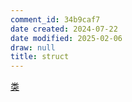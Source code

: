 ```yaml
---
comment_id: 34b9caf7
date created: 2024-07-22
date modified: 2025-02-06
draw: null
title: struct
---
```

[类](class.md)
